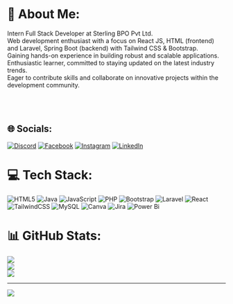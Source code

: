 # 💫 About Me:
Intern Full Stack Developer at Sterling BPO Pvt Ltd.<br>Web development enthusiast with a focus on React JS, HTML (frontend) and Laravel, Spring Boot (backend) with Tailwind CSS & Bootstrap.<br>Gaining hands-on experience in building robust and scalable applications.<br>Enthusiastic learner, committed to staying updated on the latest industry trends.<br>Eager to contribute skills and collaborate on innovative projects within the development community.<br><br><br><br>


## 🌐 Socials:
[![Discord](https://img.shields.io/badge/Discord-%237289DA.svg?logo=discord&logoColor=white)](https://discord.gg/https://discord.com/channels/1202491474147545139/1202491474646933555) [![Facebook](https://img.shields.io/badge/Facebook-%231877F2.svg?logo=Facebook&logoColor=white)](https://facebook.com/https://www.facebook.com/thilina.madhusanka.12382) [![Instagram](https://img.shields.io/badge/Instagram-%23E4405F.svg?logo=Instagram&logoColor=white)](https://instagram.com/_i_am_thilina_) [![LinkedIn](https://img.shields.io/badge/LinkedIn-%230077B5.svg?logo=linkedin&logoColor=white)](https://linkedin.com/in/thilina-madhusanka-9585a81a9) 

# 💻 Tech Stack:
![HTML5](https://img.shields.io/badge/html5-%23E34F26.svg?style=for-the-badge&logo=html5&logoColor=white) ![Java](https://img.shields.io/badge/java-%23ED8B00.svg?style=for-the-badge&logo=openjdk&logoColor=white) ![JavaScript](https://img.shields.io/badge/javascript-%23323330.svg?style=for-the-badge&logo=javascript&logoColor=%23F7DF1E) ![PHP](https://img.shields.io/badge/php-%23777BB4.svg?style=for-the-badge&logo=php&logoColor=white) ![Bootstrap](https://img.shields.io/badge/bootstrap-%238511FA.svg?style=for-the-badge&logo=bootstrap&logoColor=white) ![Laravel](https://img.shields.io/badge/laravel-%23FF2D20.svg?style=for-the-badge&logo=laravel&logoColor=white) ![React](https://img.shields.io/badge/react-%2320232a.svg?style=for-the-badge&logo=react&logoColor=%2361DAFB) ![TailwindCSS](https://img.shields.io/badge/tailwindcss-%2338B2AC.svg?style=for-the-badge&logo=tailwind-css&logoColor=white) ![MySQL](https://img.shields.io/badge/mysql-%2300000f.svg?style=for-the-badge&logo=mysql&logoColor=white) ![Canva](https://img.shields.io/badge/Canva-%2300C4CC.svg?style=for-the-badge&logo=Canva&logoColor=white) ![Jira](https://img.shields.io/badge/jira-%230A0FFF.svg?style=for-the-badge&logo=jira&logoColor=white) ![Power Bi](https://img.shields.io/badge/power_bi-F2C811?style=for-the-badge&logo=powerbi&logoColor=black)
# 📊 GitHub Stats:
![](https://github-readme-stats.vercel.app/api?username=nkthilina&theme=dark&hide_border=false&include_all_commits=false&count_private=false)<br/>
![](https://github-readme-streak-stats.herokuapp.com/?user=nkthilina&theme=dark&hide_border=false)<br/>
![](https://github-readme-stats.vercel.app/api/top-langs/?username=nkthilina&theme=dark&hide_border=false&include_all_commits=false&count_private=false&layout=compact)

---
[![](https://visitcount.itsvg.in/api?id=nkthilina&icon=0&color=4)](https://visitcount.itsvg.in)

<!-- Proudly created with GPRM ( https://gprm.itsvg.in ) -->
